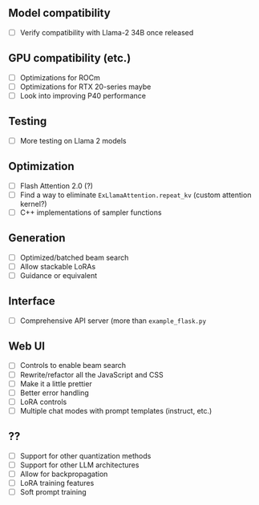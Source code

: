 ## Model compatibility

- [ ] Verify compatibility with Llama-2 34B once released

## GPU compatibility (etc.)

- [ ] Optimizations for ROCm
- [ ] Optimizations for RTX 20-series maybe
- [ ] Look into improving P40 performance

## Testing

- [ ] More testing on Llama 2 models

## Optimization

- [ ] Flash Attention 2.0 (?)
- [ ] Find a way to eliminate `ExLlamaAttention.repeat_kv` (custom attention kernel?)
- [ ] C++ implementations of sampler functions

## Generation

- [ ] Optimized/batched beam search
- [ ] Allow stackable LoRAs
- [ ] Guidance or equivalent

## Interface

- [ ] Comprehensive API server (more than `example_flask.py`

## Web UI

- [ ] Controls to enable beam search
- [ ] Rewrite/refactor all the JavaScript and CSS
- [ ] Make it a little prettier
- [ ] Better error handling
- [ ] LoRA controls
- [ ] Multiple chat modes with prompt templates (instruct, etc.)

## ??

- [ ] Support for other quantization methods
- [ ] Support for other LLM architectures
- [ ] Allow for backpropagation
- [ ] LoRA training features
- [ ] Soft prompt training